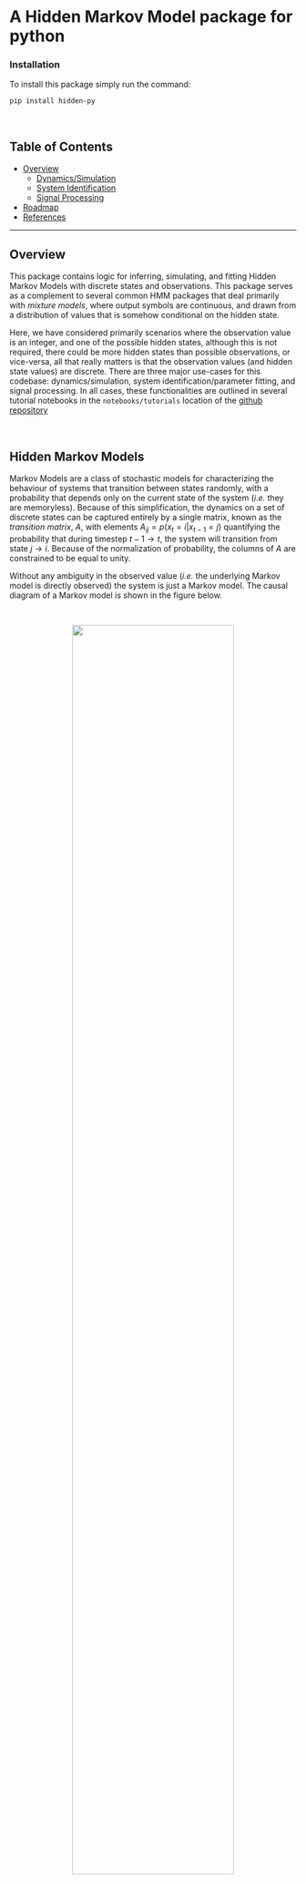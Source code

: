 # **A Hidden Markov Model package for python**

### Installation

To install this package simply run the command:

`pip install hidden-py`

<br />

## Table of Contents

- [Overview](#overview)
  - [Dynamics/Simulation](#dynamicssimulation)
  - [System Identification](#system-identification)
  - [Signal Processing](#signal-processing)
- [Roadmap](#roadmap)
- [References](#references)

---

## Overview

This package contains logic for inferring, simulating, and fitting Hidden Markov Models with discrete states and observations. This package serves as a complement to several common HMM packages that deal primarily with _mixture models_, where output symbols are continuous, and drawn from a distribution of values that is somehow conditional on the hidden state.

Here, we have considered primarily scenarios where the observation value is an integer, and one of the possible hidden states, although this is not required, there could be more hidden states than possible observations, or vice-versa, all that really matters is that the observation values (and hidden state values) are discrete. There are three major use-cases for this codebase: dynamics/simulation, system identification/parameter fitting, and signal processing. In all cases, these functionalities are outlined in several tutorial notebooks in the `notebooks/tutorials` location of the [github repository](https://github.com/StevenJLarge/hmm)

<br />

## Hidden Markov Models

Markov Models are a class of stochastic models for characterizing the behaviour of systems that transition between states randomly, with a probability that depends only on the current state of the system (_i.e._ they are memoryless). Because of this simplification, the dynamics on a set of discrete states can be captured entirely by a single matrix, known as the _transition matrix_, $A$, with elements $A_{ij} = p(x_t=i | x_{t-1} = j)$ quantifying the probability that during timestep $t-1 \to t$, the system will transition from state $j\to i$. Because of the normalization of probability, the columns of $A$ are constrained to be equal to unity.

Without any ambiguity in the observed value (_i.e._ the underlying Markov model is directly observed) the system is just a Markov model. The causal diagram of a Markov model is shown in the figure below.

<p align='center'>
    <img src="https://github.com/StevenJLarge/hmm/blob/master/public/resources/markov_schematic.png?raw=true" width="75%" vspace="30px"/>
</p>

Here, the state $x_t$ at time $t$ only depends on the state at the previous time $t-1$. As a result the ecolution of a probability distribution over states can be modelled by simply multiplying an initial distribution by the transition matrix, and repeating the process for each time step. For example, given an initial distribution over states at time 0 and a transition matrix $A$, the probability distribution at time $T$ is

$$ p_T = A^T \cdot p_0 $$

A hidden Markov model (HMM), on the other hand, is a probabilistic function of a Markov model. This means that the output of an HMM (the observation $y$) is correlated with the underlying (hidden/unobserved) state of the Markov model, but only probabilistically so. For a set of discrete possible observations (as we capture in this package), the observation process can also be modelled by a matrix (the _observation matrix_) $B$ with elements $B_{ij} = p(y_t = i | x_{t} = j)$ quantifying the probability that our measurement/observation $y_t$ at time $t$ is equal to $i$ given the hidden system is in state $j$. Here, the diagonal elements represent our probability of observing the _correct_ state, while off-diagonals represent the probability of error. In comparison to the figure used in the Markov system, the below diagram shows how causality works in a hidden Markov model.

<p align="center">
    <img src="https://github.com/StevenJLarge/hmm/blob/master/public/resources/hidden_markov_schematic.png?raw=true" width="75%" vspace="30px" />
</p>

Here, the observations ($y_t$) are stochastic (random) functions of the underlying state, but not necessarily equal to it. However (importantly) the observation at time $t$ only depends explicitly on the hiddenstate at time $t$.

---

As for the components of the package, the goal of the simulation functionality is simply to generate trajectories of both the hidden state and observation time-series that are conistent with these probabilities. The goal for system identification/parameter fitting is to fit the most likely parameters (elements of the $A$ and $B$) matrices, given only a time series of observations. Finally, the goal if signal processing is to make use of the observation sequence to infer what the hidden state is at a particular point in time.

### Dynamics/Simulation

The `hidden.dynamics` submodule contains the code necessary to simulate the hidden state and observation dynamics as specified by a state transition matrix $A$ (with elements that quantify the rate of transitions between states) and an observation matrix $B$, with elements that quantify the probability of observing a given output symbol, given the current hidden state.

For instance, the code necessary to initialize a hidden Markov model, run the dyanamics, and extract the observation and state time-series

```python
import hidden_py as hp

# 2 hidden states, 2 possible observation values
hmm = hp.dynamics.HMM(2, 2)

# Helper routine to initialize A and B matrices
hmm.init_uniform_cycle()

# Run dynamics for 100 time steps
hmm.run_dynamics(100)

# Pull out the observations, and true (simulated) hidden state values
observations = hmm.get_obs_ts()
hidden_states = hmm.get_state_ts()
```

As an example, the schematic below shows a possible trajectory for a HMM with 2 hidden states and 2 possible observation values.

<p align="center">
    <img src="https://github.com/StevenJLarge/hmm/blob/master/public/resources/sample_trajectory.png?raw=true" width="75%" vspace="30px" />
</p>

Here the red dots represent the state of the hidden system over time, while the black dots indicate the observed value at that point in time. So, at time point 3, for instance, the observed value differs from the hidden state. See the `notebooks/tutorials/02-hidden-markov-model.ipynb` in the [github source](https://github.com/StevenJLarge/hmm) for a more in-depth review of this process.

<br />

---

### System Identification

The `infer` submodule contains the code that wraps lower-level functionality (primarily in the `filters/bayesian.py` and `optimize/optimization.py` files) for both signal processing and system identification/parameter fitting.

There are two separate approaches to perform system identification: Local/Global partial likelihood optimization, and complete-data likelihood optimization. While more comprehensive details are contained in the github notebooks, broadly speaking partial data likelihood optimization performs relatively standard optimizations on the likelihood function $\mathcal{L}(\theta | Y)$ which considers only the observations as the _data_. Effectively, these optimizers wrap the `scipy.opt.minimize` functions by encoding and decoding the $A$ and $B$ matrices into a parameter vector (ensuring that their column-normalization is preserved) and calculating the negative log-likelihood of a particular parameter vector. In practice, given a set of observations, we can initialize an `analyzer` and run either local (using, by default, the `scipy.opt.minimize` function with the `SQSLP` algorithm) or global (using the `scipy` `SHGO` algorithm) as:

```python
import hidden_py as hp

# Input the dimensions of the HMM and observations
analyzer = hp.infer.MarkovInfer(2, 2)

# Initial estimates of the A and B matrices
A_est = np.array([
    [0.8, 0.1],
    [0.2, 0.9]
])

B_est = np.array([
    [0.9, 0.05],
    [0.1, 0.95]
])

# Run local partial-data likelihood optimization (default behaviour), the symmetric keyword can be used to specify whether or not the A and B matrices are assumed to be symmetric, and here, the opt_type of hp.OptClass.Local is used by default
opt_local = analyzer.optimize(observations, A_est, B_est, symmetric=False)

# And the partial-data global likelihood optimization, the A and B initial matrices are not used in the optimizer, aside from providing a way of specifying the dimension of the parameter vectors
opt_global = analyzer.optimize(observations, A_est, B_est, symmetric=False, opt_type=hp.OptClass.Global)

```

Now, for the complete-data likeihood optimization, the interface is very similar, but behind the scenes the code will run an implementation of the Baum-Welch reparameterization algorithm (an instance of an Expectation-Maximization algorithm) to find the optimal parameter values. In practice, this can be done as:

```python
import hidden_py as hp

analyzer = hp.infer.MarkovInfer(2, 2)

res_bw = analyzer.optimize(observations, A_est, B_est, opt_type=hp.OptClass.ExpMax)

```

In all cases, there is also an option to add algorithm options to customize the specifics of the optinization. Most relevant is for the expectation-maximization where you can specify a maximum number of iterations for the algorithm, as well as a threshold on the size of parameter changes (quantified by the matrix norm of pre- and post-update $A$ and $B$ matrices). This can be accessed through the `algo_opts` dictionary. For instance, if we wanted to change the maximum iterations in the BW algorithm to 1000 and set the termination threshold at `1e-10`, we would perform the previous call as

```python
options = {
    'maxiter': 1000,
    "threshold": 1e-10
}

res_bw = analyzer.optimize(observations, A_est, B_est, opt_type=hp.OptClass.ExpMax, algo_opts=options)
```

In essence, this set of tools allows you to infer the best model given a set of observed data. Under the hood, many of the tools from the signal processing module are used, but the `analyzer.optimize(...)` function calls largely hide that complexity.

<br />

---

### Signal Processing

The `infer` submodule can also be used for the purposes of signal processing: given a valid estimate of the model parameters, how can we best estimate the hidden state value, given the observations. There are two distinct domains of application, first would be prediction in real time, where only observations in the past are available for inferring the current hidden state (this would use the so-called forward-filtered estiamte). There is also an _ex post_ approach, which uses the entirety of observations from a given period of time to estimate the hidden state at a particular point within that time period. This is the so-called Bayesian smoothed estiamte of the hidden state.

Mathematically, if we denote $Y^t \equiv \{ y_0, y_1, \cdots, y_t \}$ as the sequence of observations from tie $t=0$ up to time $t$, then for a total trajectory length of $T$, the forward filter and Bayesian smoothed estimate are calculating

$$ p(x_t | Y^t) \quad \to \qquad \text{\sf Forward-filter} $$

$$ p(x_t | Y^T) \quad \to \quad \text{\sf Bayesian smoother} $$

where, $x_t$ is the hidden state at time $t$.

Quantitatively the forward filter and Bayesian smoothed estimates of a given HMM sequence of observations can be calculated in the following way:

```python
import hidden_py as hp

analyzer = hp.infer.MarkovInfer(2, 2)

# Gets the forward algorithm results
analyzer.forward_algo(observations, A, B)

# Gets the Bayesian-smoothed estimate of the hidden state
analyzer.bayesian_smooth(observations, A, B)

```

The tutorial notebook `notebooks/tutorials.03-slarge-hmm-filters.ipynb` in the [github source](https://github.com/StevenJLarge/hmm) gives a more comprehensive overview and visualization of this procedure.

<br />

---

## References

There is a breadth of research and literature on HMMs out in the world, but below are a few sources that I have found particularly helpful in working on this project

<ol>
    <li> <a href="https://www.cambridge.org/core/books/control-theory-for-physicists/21AFE5D6C475D1B44BCF9B8536338D98">"Control Theory for Physicists"</a>, J. Bechhoeffer, C
    Cambridge University Press, 2021</li>
    <li><a href="http://numerical.recipes/aboutNR3book.html">"Numerical Recipes: The Art of Scientific Computing"</a>, W.H. Press, S.A. Teukolsky, W.T. Vetterling, & B.P. Flannery, Cambridge University Press, 3rd ed., 2007</li>
</ol>

